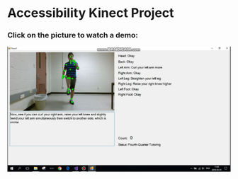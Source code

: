 # Accessibility Kinect Project

### Click on the picture to watch a demo:

[![](https://raw.githubusercontent.com/Ziyang-Wang/AccessibilityKinectProject/master/high%20knees%20for%20blind.png)](https://youtu.be/9lMRoM6PMYU)
